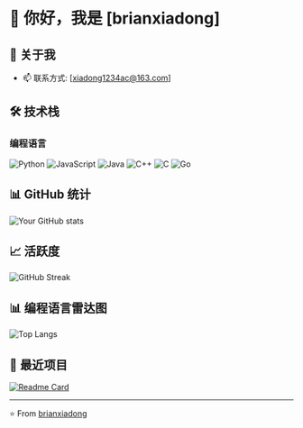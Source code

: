 # 👋 你好，我是 [brianxiadong]

## 🚀 关于我
- 📫 联系方式: [xiadong1234ac@163.com]

## 🛠 技术栈
### 编程语言
![Python](https://img.shields.io/badge/-Python-333333?style=flat&logo=python)
![JavaScript](https://img.shields.io/badge/-JavaScript-333333?style=flat&logo=javascript)
![Java](https://img.shields.io/badge/-Java-333333?style=flat&logo=Java)
![C++](https://img.shields.io/badge/-C++-333333?style=flat&logo=cplusplus)
![C](https://img.shields.io/badge/-C-333333?style=flat&logo=c)
![Go](https://img.shields.io/badge/-Go-333333?style=flat&logo=go)

## 📊 GitHub 统计
![Your GitHub stats](https://github-readme-stats.vercel.app/api?username=brianxiadong&show_icons=true&theme=radical)

## 📈 活跃度
![GitHub Streak](https://github-readme-streak-stats.herokuapp.com/?user=brianxiadong&theme=dark)

## 📊 编程语言雷达图
![Top Langs](https://github-readme-stats.vercel.app/api/top-langs/?username=brianxiadong&layout=compact&theme=radical)

## 🎯 最近项目
[![Readme Card](https://github-readme-stats.vercel.app/api/pin/?username=brianxiadong&repo=spring-ai-alibaba)](https://github.com/alibaba/spring-ali-alibaba)


---
⭐️ From [brianxiadong](https://github.com/brianxiadong)
